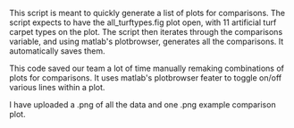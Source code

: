 This script is meant to quickly generate a list of plots for comparisons. The script expects to have the all_turftypes.fig plot open, with 11 artificial turf carpet types on the plot.
The script then iterates through the comparisons variable, and using matlab's plotbrowser, generates all the comparisons. It automatically saves them.

This code saved our team a lot of time manually remaking combinations of plots for comparisons. It uses matlab's plotbrowser feater to toggle on/off various lines within a plot.

I have uploaded a .png of all the data and one .png example comparison plot.

